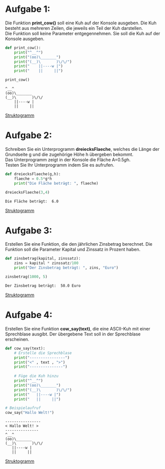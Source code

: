 # Aufgabe 1:


Die Funktion **print_cow()** soll eine Kuh auf der Konsole ausgeben. Die
Kuh besteht aus mehreren Zeilen, die jeweils ein Teil der Kuh
darstellen.  
Die Funktion soll keine Parameter entgegennehmen. Sie soll die Kuh auf
der Konsole ausgeben.

``` python
def print_cow():
    print("^__^")
    print("(oo)\_______")
    print("(__)\       )\/\/")
    print("    ||----w |")
    print("    ||     ||")

print_cow()
```

    ^__^
    (oo)\_______
    (__)\       )\/\/
        ||----w |
        ||     ||

[Struktogramm](Aufgabe-Funktionen-mit-ohne-Parameter_files/figure-html/cell-3-1-image.png)

# Aufgabe 2:

Schreiben Sie ein Unterprogramm **dreiecksFlaeche**, welches die Länge
der Grundseite g und die zugehörige Höhe h übergeben bekommt.  
Das Unterprogramm zeigt in der Konsole die Fläche A=0.5*g*h.  
Testen Sie Ihr Unterprogramm indem Sie es aufrufen.

``` python
def dreiecksFlaeche(g,h):
    flaeche = 0.5*g*h
    print("Die Fläche beträgt: ", flaeche)

dreiecksFlaeche(3,4)
```

    Die Fläche beträgt:  6.0

[Struktogramm](Aufgabe-Funktionen-mit-ohne-Parameter_files/figure-html/cell-6-1-image.png)

# Aufgabe 3:

Erstellen Sie eine Funktion, die den jährlichen Zinsbetrag berechnet.
Die Funktion soll die Parameter Kapital und Zinssatz in Prozent haben.

``` python
def zinsbetrag(kapital, zinssatz):
    zins = kapital * zinssatz/100
    print("Der Zinsbetrag beträgt: ", zins, "Euro")

zinsbetrag(1000, 5)
```

    Der Zinsbetrag beträgt:  50.0 Euro

[Struktogramm](Aufgabe-Funktionen-mit-ohne-Parameter_files/figure-html/cell-9-1-image.png)

# Aufgabe 4:

Erstellen Sie eine Funktion **cow_say(text)**, die eine ASCII-Kuh mit
einer Sprechblase ausgibt. Der übergebene Text soll in der Sprechblase
erscheinen.

``` python
def cow_say(text): 
    # Erstelle die Sprechblase
    print("----------------")
    print("<" , text , ">")
    print("---------------")
    
    # Füge die Kuh hinzu
    print("^__^")
    print("(oo)\_______")
    print("(__)\       )\/\/")
    print("   ||----w |")
    print("   ||     ||")

# Beispielaufruf
cow_say("Hallo Welt!")
```

    ----------------
    < Hallo Welt! >
    ---------------
    ^__^
    (oo)\_______
    (__)\       )\/\/
       ||----w |
       ||     ||

[Struktogramm](Aufgabe-Funktionen-mit-ohne-Parameter_files/figure-html/cell-12-1-image.png)
